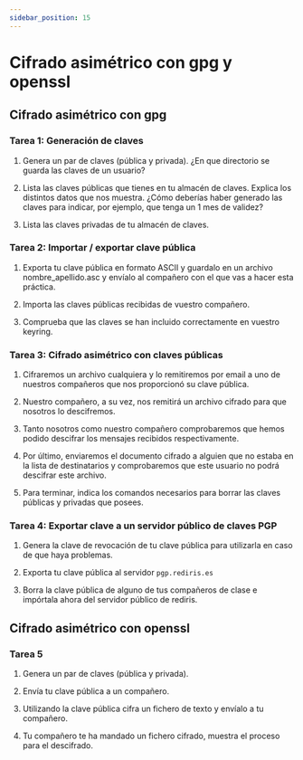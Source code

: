 ```yaml
---
sidebar_position: 15
---
```


# Cifrado asimétrico con gpg y openssl

## Cifrado asimétrico con gpg

### Tarea 1: Generación de claves 

1. Genera un par de claves (pública y privada). ¿En que directorio se guarda las claves de un usuario?


2. Lista las claves públicas que tienes en tu almacén de claves. Explica los distintos datos que nos muestra. ¿Cómo deberías haber generado las claves para indicar, por ejemplo, que tenga un 1 mes de validez?


3. Lista las claves privadas de tu almacén de claves.


### Tarea 2: Importar / exportar clave pública

1. Exporta tu clave pública en formato ASCII y guardalo en un archivo nombre_apellido.asc y envíalo al compañero con el que vas a hacer esta práctica.


2. Importa las claves públicas recibidas de vuestro compañero.


3. Comprueba que las claves se han incluido correctamente en vuestro keyring.


### Tarea 3: Cifrado asimétrico con claves públicas 

1. Cifraremos un archivo cualquiera y lo remitiremos por email a uno de nuestros compañeros que nos proporcionó su clave pública.


2. Nuestro compañero, a su vez, nos remitirá un archivo cifrado para que nosotros lo descifremos.


3. Tanto nosotros como nuestro compañero comprobaremos que hemos podido descifrar los mensajes recibidos respectivamente.


4. Por último, enviaremos el documento cifrado a alguien que no estaba en la lista de destinatarios y comprobaremos que este usuario no podrá descifrar este archivo.


5. Para terminar, indica los comandos necesarios para borrar las claves públicas y privadas que posees.


### Tarea 4: Exportar clave a un servidor público de claves PGP 

1. Genera la clave de revocación de tu clave pública para utilizarla en caso de que haya problemas.


2. Exporta tu clave pública al servidor `pgp.rediris.es`


3. Borra la clave pública de alguno de tus compañeros de clase e impórtala ahora del servidor público de rediris.


## Cifrado asimétrico con openssl

### Tarea 5

1. Genera un par de claves (pública y privada).


2. Envía tu clave pública a un compañero.


3. Utilizando la clave pública cifra un fichero de texto y envíalo a tu compañero.


4. Tu compañero te ha mandado un fichero cifrado, muestra el proceso para el descifrado.

